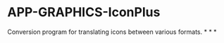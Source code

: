APP-GRAPHICS-IconPlus
=====================

Conversion program for translating icons between various formats.  * * *
